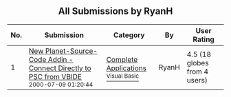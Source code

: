 ﻿<div align="center">

## All Submissions by RyanH

</div>

No.  | Submission | Category | By   | User Rating
---- | ---------- | -------- | ---- | -----------
1 | [New Planet\-Source\-Code Addin \- Connect Directly to PSC from VBIDE<br /><sup>2000-07-09 01:20:44</sup>](https://github.com/Planet-Source-Code/ryanh-new-planet-source-code-addin-connect-directly-to-psc-from-vbide__1-9617) | [Complete Applications<br /><sup>Visual Basic</sup>](../ByCategory/complete-applications__1-27.md) | RyanH | 4.5 (18 globes from 4 users)
